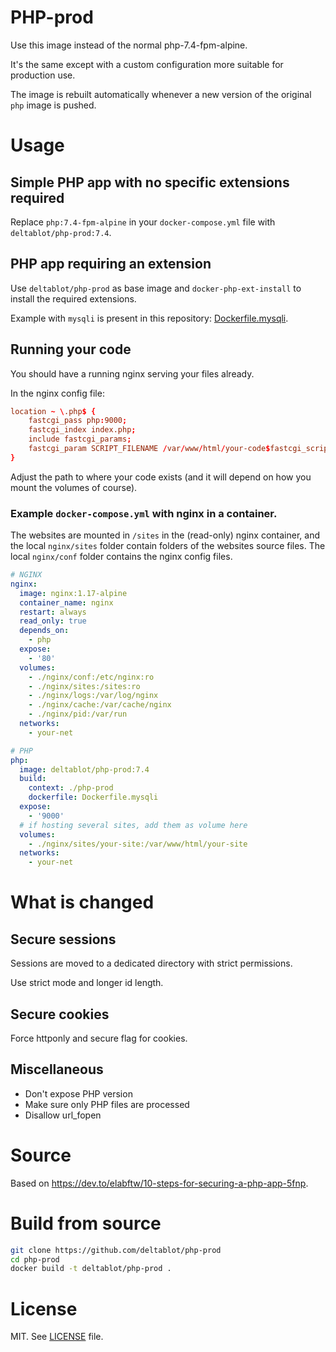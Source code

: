 # PHP-prod

Use this image instead of the normal php-7.4-fpm-alpine.

It's the same except with a custom configuration more suitable for production use.

The image is rebuilt automatically whenever a new version of the original `php` image is pushed.

# Usage

## Simple PHP app with no specific extensions required

Replace `php:7.4-fpm-alpine` in your `docker-compose.yml` file with `deltablot/php-prod:7.4`.

## PHP app requiring an extension

Use `deltablot/php-prod` as base image and `docker-php-ext-install` to install the required extensions.

Example with `mysqli` is present in this repository: [Dockerfile.mysqli](Dockerfile.mysqli).

## Running your code

You should have a running nginx serving your files already.

In the nginx config file:

~~~conf
location ~ \.php$ {
    fastcgi_pass php:9000;
    fastcgi_index index.php;
    include fastcgi_params;
    fastcgi_param SCRIPT_FILENAME /var/www/html/your-code$fastcgi_script_name;
}
~~~

Adjust the path to where your code exists (and it will depend on how you mount the volumes of course).

### Example `docker-compose.yml` with nginx in a container.

The websites are mounted in `/sites` in the (read-only) nginx container, and the local `nginx/sites` folder contain folders of the websites source files. The local `nginx/conf` folder contains the nginx config files.

~~~yml
# NGINX
nginx:
  image: nginx:1.17-alpine
  container_name: nginx
  restart: always
  read_only: true
  depends_on:
    - php
  expose:
    - '80'
  volumes:
    - ./nginx/conf:/etc/nginx:ro
    - ./nginx/sites:/sites:ro
    - ./nginx/logs:/var/log/nginx
    - ./nginx/cache:/var/cache/nginx
    - ./nginx/pid:/var/run
  networks:
    - your-net

# PHP
php:
  image: deltablot/php-prod:7.4
  build:
    context: ./php-prod
    dockerfile: Dockerfile.mysqli
  expose:
    - '9000'
  # if hosting several sites, add them as volume here
  volumes:
    - ./nginx/sites/your-site:/var/www/html/your-site
  networks:
    - your-net
~~~

# What is changed

## Secure sessions

Sessions are moved to a dedicated directory with strict permissions.

Use strict mode and longer id length.

## Secure cookies

Force httponly and secure flag for cookies.

## Miscellaneous

* Don't expose PHP version
* Make sure only PHP files are processed
* Disallow url_fopen

# Source

Based on https://dev.to/elabftw/10-steps-for-securing-a-php-app-5fnp.

# Build from source

~~~bash
git clone https://github.com/deltablot/php-prod
cd php-prod
docker build -t deltablot/php-prod .
~~~

# License

MIT. See [LICENSE](./LICENSE) file.

